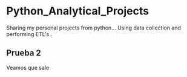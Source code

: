 # Python_Analytical_Projects
Sharing my personal projects from python... Using data collection and performing ETL's .

## Prueba 2
Veamos que sale
